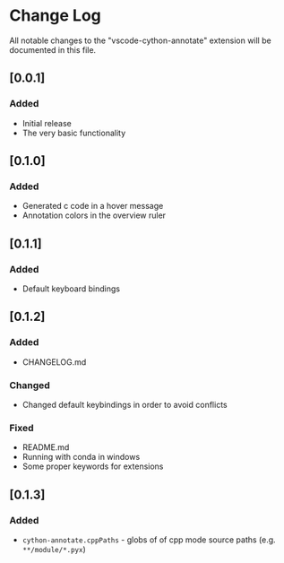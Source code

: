 # Change Log

All notable changes to the "vscode-cython-annotate" extension will be documented in this file.

## [0.0.1]

### Added

- Initial release
- The very basic functionality

## [0.1.0]

### Added

- Generated c code in a hover message
- Annotation colors in the overview ruler

## [0.1.1]

### Added

- Default keyboard bindings

## [0.1.2]

### Added

- CHANGELOG.md

### Changed

- Changed default keybindings in order to avoid conflicts

### Fixed

- README.md
- Running with conda in windows
- Some proper keywords for extensions

## [0.1.3]

### Added

- `cython-annotate.cppPaths` - globs of of cpp mode source paths (e.g. `**/module/*.pyx`)
